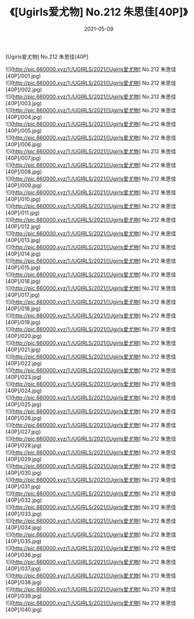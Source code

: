 ﻿---
layout: post
title:  《[Ugirls爱尤物] No.212 朱思佳[40P]》
date:   2021-05-09
img: http://pic.660000.xyz/1:/UGIRLS/2021/[Ugirls爱尤物] No.212 朱思佳[40P]/000.jpg
categories: [美女, 清纯, 唯美]
---

[Ugirls爱尤物] No.212 朱思佳[40P]

  ![](http://pic.660000.xyz/1:/UGIRLS/2021/[Ugirls爱尤物] No.212 朱思佳[40P]/001.jpg) <br> ![](http://pic.660000.xyz/1:/UGIRLS/2021/[Ugirls爱尤物] No.212 朱思佳[40P]/002.jpg) <br> ![](http://pic.660000.xyz/1:/UGIRLS/2021/[Ugirls爱尤物] No.212 朱思佳[40P]/003.jpg) <br> ![](http://pic.660000.xyz/1:/UGIRLS/2021/[Ugirls爱尤物] No.212 朱思佳[40P]/004.jpg) <br> ![](http://pic.660000.xyz/1:/UGIRLS/2021/[Ugirls爱尤物] No.212 朱思佳[40P]/005.jpg) <br> ![](http://pic.660000.xyz/1:/UGIRLS/2021/[Ugirls爱尤物] No.212 朱思佳[40P]/006.jpg) <br> ![](http://pic.660000.xyz/1:/UGIRLS/2021/[Ugirls爱尤物] No.212 朱思佳[40P]/007.jpg) <br> ![](http://pic.660000.xyz/1:/UGIRLS/2021/[Ugirls爱尤物] No.212 朱思佳[40P]/008.jpg) <br> ![](http://pic.660000.xyz/1:/UGIRLS/2021/[Ugirls爱尤物] No.212 朱思佳[40P]/009.jpg) <br> ![](http://pic.660000.xyz/1:/UGIRLS/2021/[Ugirls爱尤物] No.212 朱思佳[40P]/010.jpg) <br> ![](http://pic.660000.xyz/1:/UGIRLS/2021/[Ugirls爱尤物] No.212 朱思佳[40P]/011.jpg) <br> ![](http://pic.660000.xyz/1:/UGIRLS/2021/[Ugirls爱尤物] No.212 朱思佳[40P]/012.jpg) <br> ![](http://pic.660000.xyz/1:/UGIRLS/2021/[Ugirls爱尤物] No.212 朱思佳[40P]/013.jpg) <br> ![](http://pic.660000.xyz/1:/UGIRLS/2021/[Ugirls爱尤物] No.212 朱思佳[40P]/014.jpg) <br> ![](http://pic.660000.xyz/1:/UGIRLS/2021/[Ugirls爱尤物] No.212 朱思佳[40P]/015.jpg) <br> ![](http://pic.660000.xyz/1:/UGIRLS/2021/[Ugirls爱尤物] No.212 朱思佳[40P]/016.jpg) <br> ![](http://pic.660000.xyz/1:/UGIRLS/2021/[Ugirls爱尤物] No.212 朱思佳[40P]/017.jpg) <br> ![](http://pic.660000.xyz/1:/UGIRLS/2021/[Ugirls爱尤物] No.212 朱思佳[40P]/018.jpg) <br> ![](http://pic.660000.xyz/1:/UGIRLS/2021/[Ugirls爱尤物] No.212 朱思佳[40P]/019.jpg) <br> ![](http://pic.660000.xyz/1:/UGIRLS/2021/[Ugirls爱尤物] No.212 朱思佳[40P]/020.jpg) <br> ![](http://pic.660000.xyz/1:/UGIRLS/2021/[Ugirls爱尤物] No.212 朱思佳[40P]/021.jpg) <br> ![](http://pic.660000.xyz/1:/UGIRLS/2021/[Ugirls爱尤物] No.212 朱思佳[40P]/022.jpg) <br> ![](http://pic.660000.xyz/1:/UGIRLS/2021/[Ugirls爱尤物] No.212 朱思佳[40P]/023.jpg) <br> ![](http://pic.660000.xyz/1:/UGIRLS/2021/[Ugirls爱尤物] No.212 朱思佳[40P]/024.jpg) <br> ![](http://pic.660000.xyz/1:/UGIRLS/2021/[Ugirls爱尤物] No.212 朱思佳[40P]/025.jpg) <br> ![](http://pic.660000.xyz/1:/UGIRLS/2021/[Ugirls爱尤物] No.212 朱思佳[40P]/026.jpg) <br> ![](http://pic.660000.xyz/1:/UGIRLS/2021/[Ugirls爱尤物] No.212 朱思佳[40P]/027.jpg) <br> ![](http://pic.660000.xyz/1:/UGIRLS/2021/[Ugirls爱尤物] No.212 朱思佳[40P]/028.jpg) <br> ![](http://pic.660000.xyz/1:/UGIRLS/2021/[Ugirls爱尤物] No.212 朱思佳[40P]/029.jpg) <br> ![](http://pic.660000.xyz/1:/UGIRLS/2021/[Ugirls爱尤物] No.212 朱思佳[40P]/030.jpg) <br> ![](http://pic.660000.xyz/1:/UGIRLS/2021/[Ugirls爱尤物] No.212 朱思佳[40P]/031.jpg) <br> ![](http://pic.660000.xyz/1:/UGIRLS/2021/[Ugirls爱尤物] No.212 朱思佳[40P]/032.jpg) <br> ![](http://pic.660000.xyz/1:/UGIRLS/2021/[Ugirls爱尤物] No.212 朱思佳[40P]/033.jpg) <br> ![](http://pic.660000.xyz/1:/UGIRLS/2021/[Ugirls爱尤物] No.212 朱思佳[40P]/034.jpg) <br> ![](http://pic.660000.xyz/1:/UGIRLS/2021/[Ugirls爱尤物] No.212 朱思佳[40P]/035.jpg) <br> ![](http://pic.660000.xyz/1:/UGIRLS/2021/[Ugirls爱尤物] No.212 朱思佳[40P]/036.jpg) <br> ![](http://pic.660000.xyz/1:/UGIRLS/2021/[Ugirls爱尤物] No.212 朱思佳[40P]/037.jpg) <br> ![](http://pic.660000.xyz/1:/UGIRLS/2021/[Ugirls爱尤物] No.212 朱思佳[40P]/038.jpg) <br> ![](http://pic.660000.xyz/1:/UGIRLS/2021/[Ugirls爱尤物] No.212 朱思佳[40P]/039.jpg) <br> ![](http://pic.660000.xyz/1:/UGIRLS/2021/[Ugirls爱尤物] No.212 朱思佳[40P]/040.jpg) <br>